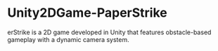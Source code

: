 # Unity2DGame-PaperStrike
erStrike is a 2D game developed in Unity that features obstacle-based gameplay with a dynamic camera system. 
